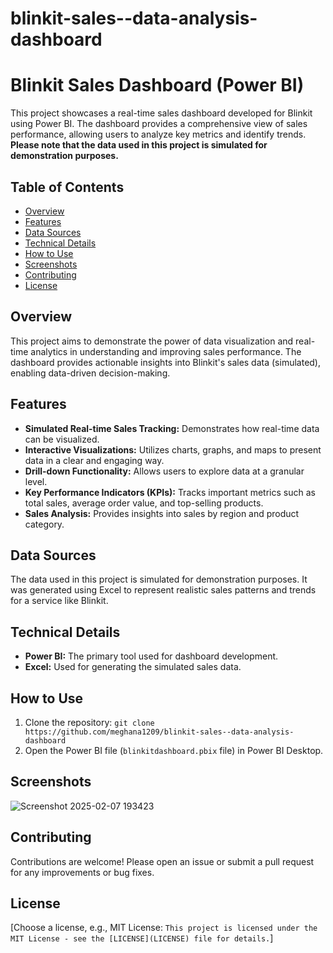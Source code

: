 # blinkit-sales--data-analysis-dashboard


# Blinkit Sales Dashboard (Power BI)

This project showcases a real-time sales dashboard developed for Blinkit using Power BI.  The dashboard provides a comprehensive view of sales performance, allowing users to analyze key metrics and identify trends.  **Please note that the data used in this project is simulated for demonstration purposes.**

## Table of Contents

- [Overview](#overview)
- [Features](#features)
- [Data Sources](#data-sources)
- [Technical Details](#technical-details)
- [How to Use](#how-to-use)
- [Screenshots](#screenshots)
- [Contributing](#contributing)
- [License](#license)

## Overview

This project aims to demonstrate the power of data visualization and real-time analytics in understanding and improving sales performance.  The dashboard provides actionable insights into Blinkit's sales data (simulated), enabling data-driven decision-making.

## Features

* **Simulated Real-time Sales Tracking:** Demonstrates how real-time data can be visualized.
* **Interactive Visualizations:** Utilizes charts, graphs, and maps to present data in a clear and engaging way.
* **Drill-down Functionality:** Allows users to explore data at a granular level.
* **Key Performance Indicators (KPIs):** Tracks important metrics such as total sales, average order value, and top-selling products.
* **Sales Analysis:** Provides insights into sales by region and product category.

## Data Sources

The data used in this project is simulated for demonstration purposes.  It was generated using Excel to represent realistic sales patterns and trends for a service like Blinkit.

## Technical Details

* **Power BI:** The primary tool used for dashboard development.
* **Excel:** Used for generating the simulated sales data.

## How to Use

1. Clone the repository: `git clone https://github.com/meghana1209/blinkit-sales--data-analysis-dashboard`
2. Open the Power BI file (`blinkitdashboard.pbix` file) in Power BI Desktop.


## Screenshots

![Screenshot 2025-02-07 193423](https://github.com/user-attachments/assets/8a06d8e8-684b-48fe-a1dc-abecf4d3bf96)


## Contributing

Contributions are welcome!  Please open an issue or submit a pull request for any improvements or bug fixes.

## License

[Choose a license, e.g., MIT License:  `This project is licensed under the MIT License - see the [LICENSE](LICENSE) file for details.`]

